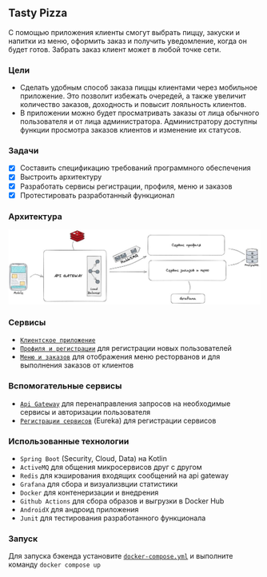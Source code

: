 <!--

**Here are some ideas to get you started:**

🙋‍♀️ A short introduction - what is your organization all about?
🌈 Contribution guidelines - how can the community get involved?
👩‍💻 Useful resources - where can the community find your docs? Is there anything else the community should know?
🍿 Fun facts - what does your team eat for breakfast?
🧙 Remember, you can do mighty things with the power of [Markdown](https://docs.github.com/github/writing-on-github/getting-started-with-writing-and-formatting-on-github/basic-writing-and-formatting-syntax)
-->

## Tasty Pizza
С помощью приложения клиенты смогут выбрать пиццу, закуски и напитки из меню, оформить заказ и получить уведомление, когда он будет готов. Забрать заказ клиент может в любой точке сети.

### Цели
* Сделать удобным способ заказа пиццы клиентами через мобильное приложение. Это позволит избежать очередей, а также увеличит количество заказов, доходность и повысит лояльность клиентов.
* В приложении можно будет просматривать заказы от лица обычного пользователя и от лица администратора. Администратору доступны функции просмотра заказов клиентов и изменение их статусов.


### Задачи
- [x] Составить спецификацию требований программного обеспечения
- [x] Выстроить архитектуру 
- [x] Разработать сервисы регистрации, профиля, меню и заказов
- [x] Протестировать разработанный функционал

### Архитектура
![alt text](https://github.com/TastyPizza/.github/blob/main/assets/%D0%90%D1%80%D1%85%D0%B8%D1%82%D0%B5%D0%BA%D1%82%D1%83%D1%80%D0%B0.jpeg)

### Сервисы 
* [`Клиентское приложение`](https://github.com/TastyPizza/tasty-pizza-client) 
* [`Профиля и регистрации`](https://github.com/TastyPizza/profile-service.spring) для регистрации новых пользователей 
* [`Меню и заказов`](https://github.com/TastyPizza/menu-orders-service) для отображения меню ресторванов и для выполнения заказов от клиентов

### Вспомогательные сервисы
* [`Api Gateway`](https://github.com/TastyPizza/api-gateway) для перенаправления запросов на необходимые сервисы и авторизации пользователя
* [`Регистрации сервисов`](https://github.com/TastyPizza/service-discovery) (Eureka) для регистрации сервисов 

### Использованные технологии 
* `Spring Boot` (Security, Cloud, Data) на Kotlin
* `ActiveMQ` для общения микросервисов друг с другом 
* `Redis` для кэширования входящих сообщений на api gateway
* `Grafana` для сбора и визуализвции статистики
* `Docker` для контенеризации и внедрения
* `Github Actions` для сбора образов и выгрузки в Docker Hub
* `AndroidX` для андроид приложения
* `Junit` для тестирования разработанного функционала

### Запуск 
Для запуска бэкенда установите [`docker-compose.yml`](https://github.com/TastyPizza/.github/blob/main/assets/docker-compose.yml) и выполните команду `docker compose up`

